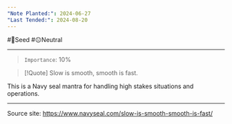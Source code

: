 ```yaml
---
"Note Planted:": 2024-06-27
"Last Tended:": 2024-08-20
---
```

#🌱Seed  #😐Neutral 
****
> `Importance`: 10%
 
>[!Quote]
>Slow is smooth, smooth is fast. 
>

This is a Navy seal mantra for handling high stakes situations and operations.
****
Source site:
https://www.navyseal.com/slow-is-smooth-smooth-is-fast/